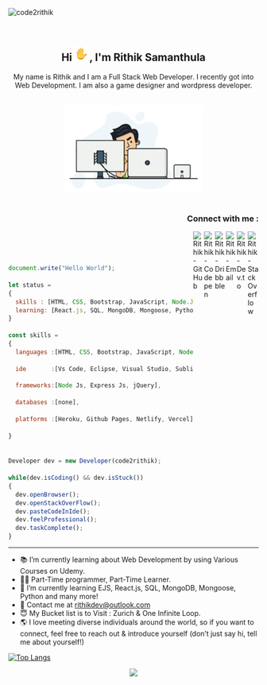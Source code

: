 <p align="left"> <img src="https://komarev.com/ghpvc/?username=code2rithik&color=brightgreen" alt="code2rithik" /> </p><br>
<h2 align="center">Hi <img src="https://github.com/Code2Rithik/Code2Rithik/blob/main/wave-animated.gif" width="30"/>, I'm Rithik Samanthula</h2>
<p align="center">My name is Rithik and I am a Full Stack Web Developer. I recently got into Web Development. I am also a game designer and wordpress developer.</p>

<p align="center">
<br><img src="https://github.com/Code2Rithik/Code2Rithik/blob/main/dev.gif" width="280px"><br><br>
</p>

<h3 align="right">Connect with me :</h3>

<a href="https://stackoverflow.com/users/15028773/rithik-samanthula" target="_blank">
  <img align="right" alt="Rithik - Stack Overflow" width="22px" src="https://upload.wikimedia.org/wikipedia/commons/thumb/e/ef/Stack_Overflow_icon.svg/768px-Stack_Overflow_icon.svg.png"/>
</a>
<a href="https://dev.to/Code2Rithik" target="_blank">
  <img align="right" alt="Rithik - Dev.to" width="22px" src="https://cdn3.iconfinder.com/data/icons/logos-and-brands-adobe/512/84_Dev-512.png"/>
</a>
<a href="mailto:rithikdev@outlook.com" target="_blank">
  <img align="right"  alt="Rithik - Email" src="https://i.pinimg.com/originals/8f/c3/7b/8fc37b74b608a622588fbaa361485f32.png" width="22px">
</a>
<a href="https://www.dribbble.com/code2rithik/" target="_blank">
  <img align="right" alt="Rithik - Dribbble" width="22px" src="https://freeiconshop.com/wp-content/uploads/edd/dribbble-flat.png"/>
</a>
<a href="https://codepen.io/code2rithik" target="_blank">
  <img align="right" alt="Rithik - Codepen" width="22px" src="https://img.icons8.com/windows/64/000000/codepen.png"/>
</a>
<a href="https://www.github.com/code2rithik/" target="_blank">
  <img align="right" alt="Rithik - GitHub" width="22px" src="https://image.flaticon.com/icons/png/512/25/25231.png"/>
</a>
<br/>
<br/>

```js

document.write("Hello World");

let status =
{
  skills : [HTML, CSS, Bootstrap, JavaScript, Node.JS, jQuery, CLI, Express.js, Git, GitHub, EJS],
  learning: [React.js, SQL, MongoDB, Mongoose, Python],
}

const skills =
{
  languages :[HTML, CSS, Bootstrap, JavaScript, Node.JS, jQuery, CLI, Express.js, Git, GitHub, EJS, React.js],

  ide       :[Vs Code, Eclipse, Visual Studio, Sublime, Atom],

  frameworks:[Node Js, Express Js, jQuery],

  databases :[none],

  platforms :[Heroku, Github Pages, Netlify, Vercel],

}


Developer dev = new Developer(code2rithik);

while(dev.isCoding() && dev.isStuck())
{
  dev.openBrowser();
  dev.openStackOverFlow();
  dev.pasteCodeInIde();
  dev.feelProfessional();
  dev.taskComplete();
}


```

---

- 📚 I’m currently learning about Web Development by using Various Courses on Udemy.
- 👨‍💻 Part-Time programmer, Part-Time Learner.
- 🌱 I’m currently learning EJS, React.js, SQL, MongoDB, Mongoose, Python and many more!
- 💬 Contact me at rithikdev@outlook.com
- 😇 My Bucket list is to Visit : Zurich & One Infinite Loop.
- 🌎 I love meeting diverse individuals around the world, so if you want to connect, feel free to reach out & introduce yourself (don’t just say hi, tell me about yourself!)


[![Top Langs](https://github-readme-stats.vercel.app/api/top-langs/?username=Code2Rithik&layout=compact)](https://github.com/Code2Rithik/github-readme-stats)

<div align="center">
<img src="https://github-profile-trophy.vercel.app/?username=code2rithik&no-frame=true&margin-w=30&no-bg=true" />
</div>        
